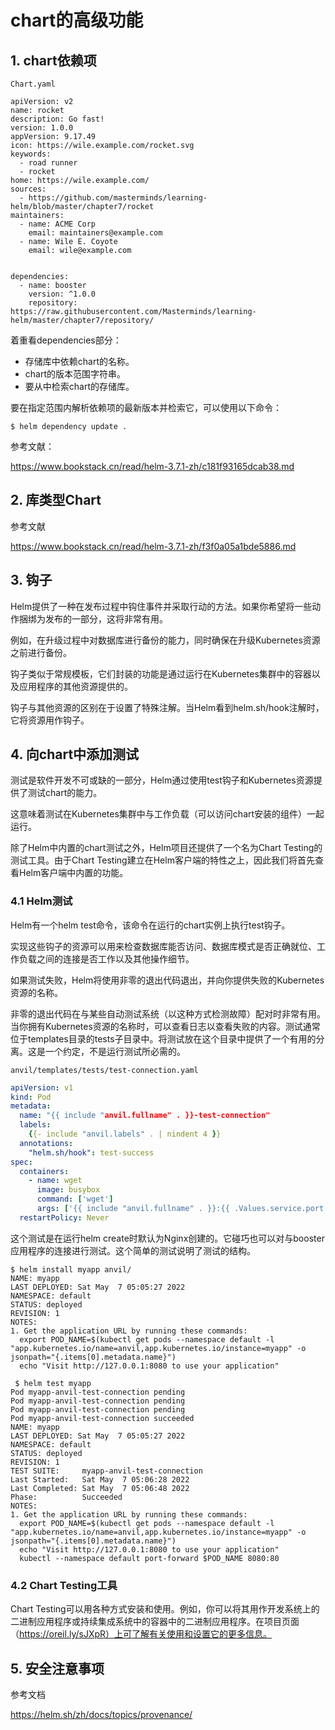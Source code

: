 # chart的高级功能





## 1. chart依赖项

`Chart.yaml`

```
apiVersion: v2
name: rocket
description: Go fast!
version: 1.0.0
appVersion: 9.17.49
icon: https://wile.example.com/rocket.svg
keywords:
  - road runner
  - rocket
home: https://wile.example.com/
sources:
  - https://github.com/masterminds/learning-helm/blob/master/chapter7/rocket
maintainers:
  - name: ACME Corp
    email: maintainers@example.com
  - name: Wile E. Coyote
    email: wile@example.com
    
    
dependencies:
  - name: booster
    version: ^1.0.0
    repository: https://raw.githubusercontent.com/Masterminds/learning-helm/master/chapter7/repository/
```

着重看dependencies部分：

- 存储库中依赖chart的名称。
- chart的版本范围字符串。
- 要从中检索chart的存储库。

要在指定范围内解析依赖项的最新版本并检索它，可以使用以下命令：

```shell
$ helm dependency update .
```



参考文献：

https://www.bookstack.cn/read/helm-3.7.1-zh/c181f93165dcab38.md



## 2. 库类型Chart

参考文献

https://www.bookstack.cn/read/helm-3.7.1-zh/f3f0a05a1bde5886.md





## 3. 钩子

Helm提供了一种在发布过程中钩住事件并采取行动的方法。如果你希望将一些动作捆绑为发布的一部分，这将非常有用。

例如，在升级过程中对数据库进行备份的能力，同时确保在升级Kubernetes资源之前进行备份。

钩子类似于常规模板，它们封装的功能是通过运行在Kubernetes集群中的容器以及应用程序的其他资源提供的。

钩子与其他资源的区别在于设置了特殊注解。当Helm看到helm.sh/hook注解时，它将资源用作钩子。





## 4. 向chart中添加测试

测试是软件开发不可或缺的一部分，Helm通过使用test钩子和Kubernetes资源提供了测试chart的能力。

这意味着测试在Kubernetes集群中与工作负载（可以访问chart安装的组件）一起运行。

除了Helm中内置的chart测试之外，Helm项目还提供了一个名为Chart Testing的测试工具。由于Chart Testing建立在Helm客户端的特性之上，因此我们将首先查看Helm客户端中内置的功能。

### 4.1 Helm测试

Helm有一个helm test命令，该命令在运行的chart实例上执行test钩子。

实现这些钩子的资源可以用来检查数据库能否访问、数据库模式是否正确就位、工作负载之间的连接是否工作以及其他操作细节。

如果测试失败，Helm将使用非零的退出代码退出，并向你提供失败的Kubernetes资源的名称。

非零的退出代码在与某些自动测试系统（以这种方式检测故障）配对时非常有用。当你拥有Kubernetes资源的名称时，可以查看日志以查看失败的内容。测试通常位于templates目录的tests子目录中。将测试放在这个目录中提供了一个有用的分离。这是一个约定，不是运行测试所必需的。

`anvil/templates/tests/test-connection.yaml`

```YAML
apiVersion: v1
kind: Pod
metadata:
  name: "{{ include "anvil.fullname" . }}-test-connection"
  labels:
    {{- include "anvil.labels" . | nindent 4 }}
  annotations:
    "helm.sh/hook": test-success
spec:
  containers:
    - name: wget
      image: busybox
      command: ['wget']
      args: ['{{ include "anvil.fullname" . }}:{{ .Values.service.port }}']
  restartPolicy: Never
```

这个测试是在运行helm create时默认为Nginx创建的。它碰巧也可以对与booster应用程序的连接进行测试。这个简单的测试说明了测试的结构。

```shell
$ helm install myapp anvil/
NAME: myapp
LAST DEPLOYED: Sat May  7 05:05:27 2022
NAMESPACE: default
STATUS: deployed
REVISION: 1
NOTES:
1. Get the application URL by running these commands:
  export POD_NAME=$(kubectl get pods --namespace default -l "app.kubernetes.io/name=anvil,app.kubernetes.io/instance=myapp" -o jsonpath="{.items[0].metadata.name}")
  echo "Visit http://127.0.0.1:8080 to use your application"
  
 $ helm test myapp
Pod myapp-anvil-test-connection pending
Pod myapp-anvil-test-connection pending
Pod myapp-anvil-test-connection pending
Pod myapp-anvil-test-connection succeeded
NAME: myapp
LAST DEPLOYED: Sat May  7 05:05:27 2022
NAMESPACE: default
STATUS: deployed
REVISION: 1
TEST SUITE:     myapp-anvil-test-connection
Last Started:   Sat May  7 05:06:28 2022
Last Completed: Sat May  7 05:06:48 2022
Phase:          Succeeded
NOTES:
1. Get the application URL by running these commands:
  export POD_NAME=$(kubectl get pods --namespace default -l "app.kubernetes.io/name=anvil,app.kubernetes.io/instance=myapp" -o jsonpath="{.items[0].metadata.name}")
  echo "Visit http://127.0.0.1:8080 to use your application"
  kubectl --namespace default port-forward $POD_NAME 8080:80
```

### 4.2 Chart Testing工具

Chart Testing可以用各种方式安装和使用。例如，你可以将其用作开发系统上的二进制应用程序或持续集成系统中的容器中的二进制应用程序。在项目页面（https://oreil.ly/sJXpR）上可了解有关使用和设置它的更多信息。



## 5. 安全注意事项



参考文档

https://helm.sh/zh/docs/topics/provenance/

